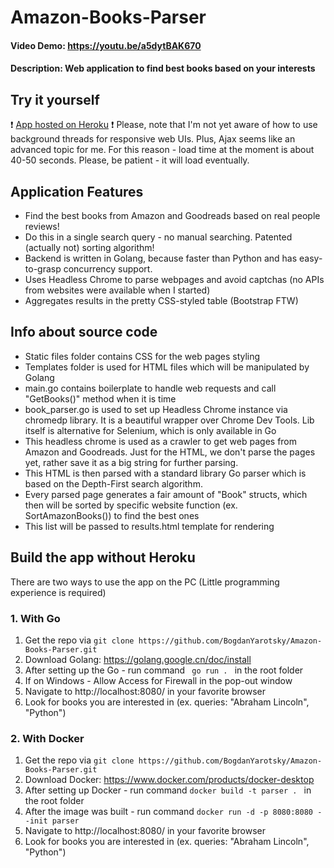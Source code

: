 # Amazon-Books-Parser
#### Video Demo:  https://youtu.be/a5dytBAK670
#### Description: Web application to find best books based on your interests

## Try it yourself

❗ [App hosted on Heroku](https://toppler.herokuapp.com/) ❗
Please, note that I'm not yet aware of how to use background threads for responsive web UIs. Plus, Ajax seems like an advanced topic for me. For this reason - load time at the moment is about 40-50 seconds. Please, be patient - it will load eventually.

## Application Features

- Find the best books from Amazon and Goodreads based on real people reviews!
- Do this in a single search query - no manual searching. Patented (actually not) sorting algorithm!
- Backend is written in Golang, because faster than Python and has easy-to-grasp concurrency support.
- Uses Headless Chrome to parse webpages and avoid captchas (no APIs from websites were available when I started)
- Aggregates results in the pretty CSS-styled table (Bootstrap FTW)

## Info about source code
- Static files folder contains CSS for the web pages styling
- Templates folder is used for HTML files which will be manipulated by Golang
- main.go contains boilerplate to handle web requests and call "GetBooks()" method when it is time
- book_parser.go is used to set up Headless Chrome instance via chromedp library. It is a beautiful wrapper over Chrome Dev Tools. Lib itself is alternative for Selenium, which is only available in Go
- This headless chrome is used as a crawler to get web pages from Amazon and Goodreads. Just for the HTML, we don't parse the pages yet, rather save it as a big string for further parsing.
- This HTML is then parsed with a standard library Go parser which is based on the Depth-First search algorithm.
- Every parsed page generates a fair amount of "Book" structs, which then will be sorted by specific website function (ex. SortAmazonBooks()) to find the best ones
- This list will be passed to results.html template for rendering


## Build the app without Heroku
There are two ways to use the app on the PC (Little programming experience is required)
### 1. With Go
1) Get the repo via ``` git clone https://github.com/BogdanYarotsky/Amazon-Books-Parser.git ```
2) Download Golang: https://golang.google.cn/doc/install
3) After setting up the Go - run command ```  go run .  ``` in the root folder 
4) If on Windows - Allow Access for Firewall in the pop-out window
5) Navigate to http://localhost:8080/ in your favorite browser
6) Look for books you are interested in (ex. queries: "Abraham Lincoln", "Python")

### 2. With Docker
1) Get the repo via ``` git clone https://github.com/BogdanYarotsky/Amazon-Books-Parser.git ```
2) Download Docker: https://www.docker.com/products/docker-desktop
3) After setting up Docker - run command ``` docker build -t parser .  ``` in the root folder 
4) After the image was built - run command ```docker run -d -p 8080:8080 --init parser``` 
5) Navigate to http://localhost:8080/ in your favorite browser
6) Look for books you are interested in (ex. queries: "Abraham Lincoln", "Python")